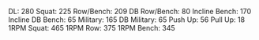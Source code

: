 DL: 280
 Squat: 225
 Row/Bench: 209
 DB Row/Bench: 80
 Incline Bench: 170
 Incline DB Bench: 65
 Military: 165
 DB Military: 65
 Push Up: 56
 Pull Up: 18
 1RPM Squat: 465
 1RPM Row: 375
 1RPM Bench: 345

